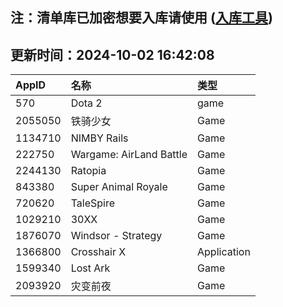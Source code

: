 ## 注：清单库已加密想要入库请使用 ([入库工具](https://github.com/BlankTMing/ManifestAutoUpdate/releases))

## 更新时间：2024-10-02 16:42:08
| AppID | 名称 | 类型  |
| :-------------------- | :----------------------------- | :----------- |
| 570 | Dota 2| game |
| 2055050 |   铁骑少女| Game |
| 1134710 | NIMBY Rails| Game |
| 222750 | Wargame: AirLand Battle| Game |
| 2244130 | Ratopia| Game |
| 843380 | Super Animal Royale| Game |
| 720620 | TaleSpire| Game |
| 1029210 | 30XX| Game |
| 1876070 | Windsor - Strategy| Game |
| 1366800 | Crosshair X| Application |
| 1599340 | Lost Ark| Game |
| 2093920 | 灾变前夜| Game |
